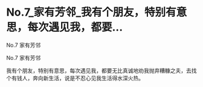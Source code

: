 # No.7_家有芳邻_我有个朋友，特别有意思，每次遇见我，都要...

No.7 家有芳邻

No.7 家有芳邻

我有个朋友，特别有意思，每次遇见我，都要无比真诚地劝我抛弃糟糠之夫，去找个有钱人，奔向新生活，说是不忍心见我生活得水深火热。